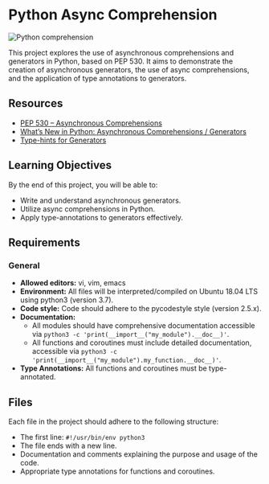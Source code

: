 # Python Async Comprehension

![Python comprehension](https://s3.amazonaws.com/alx-intranet.hbtn.io/uploads/medias/2019/12/ee85b9f67c384e29525b.png?X-Amz-Algorithm=AWS4-HMAC-SHA256&X-Amz-Credential=AKIARDDGGGOUSBVO6H7D%2F20240507%2Fus-east-1%2Fs3%2Faws4_request&X-Amz-Date=20240507T120433Z&X-Amz-Expires=86400&X-Amz-SignedHeaders=host&X-Amz-Signature=569daba8964f480062efd8a4a9c32cc7d946251ff062c8414a491c03bf4ac4db)

This project explores the use of asynchronous comprehensions and generators in Python, based on PEP 530. It aims to demonstrate the creation of asynchronous generators, the use of async comprehensions, and the application of type annotations to generators.

## Resources

- [PEP 530 – Asynchronous Comprehensions](https://www.python.org/dev/peps/pep-0530/)
- [What’s New in Python: Asynchronous Comprehensions / Generators](https://docs.python.org/3/whatsnew/3.6.html#whatsnew36-pep530)
- [Type-hints for Generators](https://docs.python.org/3/library/typing.html#typing.Generator)

## Learning Objectives

By the end of this project, you will be able to:

- Write and understand asynchronous generators.
- Utilize async comprehensions in Python.
- Apply type-annotations to generators effectively.

## Requirements

### General

- **Allowed editors:** vi, vim, emacs
- **Environment:** All files will be interpreted/compiled on Ubuntu 18.04 LTS using python3 (version 3.7).
- **Code style:** Code should adhere to the pycodestyle style (version 2.5.x).
- **Documentation:**
  - All modules should have comprehensive documentation accessible via `python3 -c 'print(__import__("my_module").__doc__)'`.
  - All functions and coroutines must include detailed documentation, accessible via `python3 -c 'print(__import__("my_module").my_function.__doc__)'`.
- **Type Annotations:** All functions and coroutines must be type-annotated.

## Files

Each file in the project should adhere to the following structure:

- The first line: `#!/usr/bin/env python3`
- The file ends with a new line.
- Documentation and comments explaining the purpose and usage of the code.
- Appropriate type annotations for functions and coroutines.
